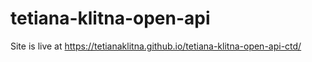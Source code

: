 # tetiana-klitna-open-api

Site is live at https://tetianaklitna.github.io/tetiana-klitna-open-api-ctd/
